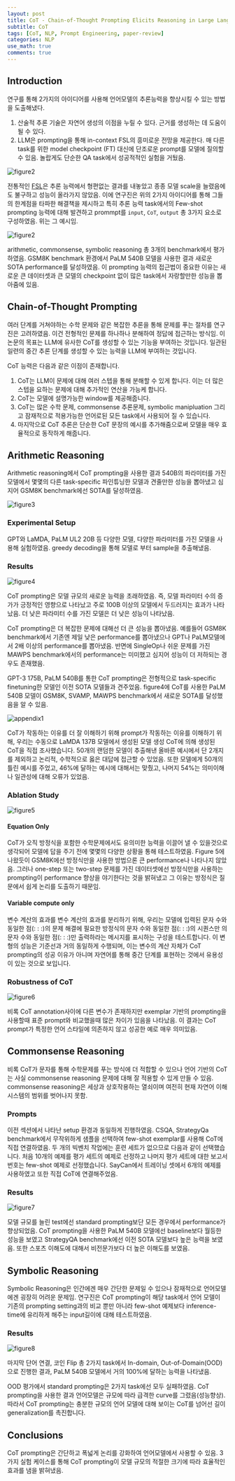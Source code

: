 ```yaml
---
layout: post
title: CoT - Chain-of-Thought Prompting Elicits Reasoning in Large Language Models [2023]
subtitle: CoT
tags: [CoT, NLP, Prompt Engineering, paper-review]
categories: NLP
use_math: true
comments: true
---
```


## Introduction 

연구를 통해 2가지의 아이디어를 사용해 언어모델의 추론능력을 향상시킬 수 있는 방법을 도출해냈다.

1. 산술적 추론 기술은 자연어 생성의 이점을 누릴 수 있다. 근거를 생성하는 데 도움이 될 수 있다. 
2. LLM은 prompting을 통해 in-context FSL의 흥미로운 전망을 제공한다. 매 다른 task를 위한 model checkpoint (FT) 대신에 단조로운 prompt를 모델에 질의할 수 있음. 놀랍게도 단순한 QA task에서 성공적적인 실험을 거뒀음.

![figure2](/img/cot/ex1.png)

전통적인 [FSL](https://arxiv.org/abs/2005.14165)은 추론 능력에서 형편없는 결과를 내놓았고 종종 모델 scale을 늘렸음에도 불구하고 성능이 올라가지 않았음. 이에 연구진은 위의 2가지 아이디어를 통해 그들의 한계점을 타파한 해결책을 제시하고 특히 추론 능력 task에서의 Few-shot prompting 능력에 대해 발견하고 prommpt를 `input`, `CoT`, `output` 총 3가지 요소로 구성하였음. 위는 그 예시임.

![figure2](/img/cot/figure2.png)

arithmetic, commonsense, symbolic reasoning 총 3개의 benchmark에서 평가하였음. GSM8K benchmark 환경에서 PaLM 540B 모델을 사용한 결과 새로운 SOTA performance를 달성하였음. 이 prompting 능력의 접근법이 중요한 이유는 새로운 큰 데이터셋과 큰 모델의 checkpoint 없이 많은 task에서 자랑할만한 성능을 뽑아줌에 있음. 

## Chain-of-Thought Prompting

여러 단계를 거쳐야하는 수학 문제와 같은 복잡한 추론을 통해 문제를 푸는 절차를 연구진은 고려하였음. 이건 전형적인 문제를 하나하나 분해하여 정답에 접근하는 방식임. 이 논문의 목표는 LLM에 유사한 CoT를 생성할 수 있는 기능을 부여하는 것입니다. 일관된 일련의 중간 추론 단계를 생성할 수 있는 능력을 LLM에 부여하는 것입니다.

CoT 능력은 다음과 같은 이점이 존재합니다.

1. CoT는 LLM이 문제에 대해 여러 스텝을 통해 분해할 수 있게 합니다. 이는 더 많은 스텝을 요하는 문제에 대해 추가적인 연산을 가능케 합니다.
2. CoT는 모델에 설명가능한 window를 제공해줍니다. 
3. CoT는 많은 수학 문제, commonsense 추론문제, symbolic manipluation 그리고 잠재적으로 적용가능한 언어로된 모든 task에서 사용되어 질 수 있습니다.
4. 마지막으로 CoT 추론은 단순한 CoT 문장의 예시를 추가해줌으로써 모델을 매우 효율적으로 동작하게 해줍니다.

## Arithmetic Reasoning

Arithmetic reasoning에서 CoT prompting을 사용한 결과 540B의 파라미터를 가진 모델에서 몇몇의 다른 task-specific 파인튜닝한 모델과 견줄만한 성능을 뽑아냈고 심지어 GSM8K benchmark에선 SOTA를 달성하였음.

![figure3](/img/cot/figure3.png)

### Experimental Setup

GPT와 LaMDA, PaLM UL2 20B 등 다양한 모델, 다양한 파라미터를 가진 모델을 사용해 실험하였음. greedy decoding을 통해 모델로 부터 sample을 추출해냈음. 

### Results

![figure4](/img/cot/figure4.png)

CoT prompting은 모델 규모의 새로운 능력을 초래하였음. 즉, 모델 파라미터 수의 증가가 긍정적인 영향으로 나타났고 주로 100B 이상의 모델에서 두드러지는 효과가 나타났음. 더 낮은 파라미터 수를 가진 모델은 더 낮은 성능이 나타났음. 

CoT prompting은 더 복잡한 문제에 대해선 더 큰 성능을 뽑아냈음. 예를들어 GSM8K benchmark에서 기존엔 제일 낮은 performance를 뽑아냈으나 GPT나 PaLM모델에서 2배 이상의 performance를 뽑아냈음. 반면에 SingleOp나 쉬운 문제를 가진 MAWPS benchmark에서의 performance는 미미했고 심지어 성능이 더 저하되는 경우도 존재했음.

GPT-3 175B, PaLM 540B를 통한 CoT prompting은 전형적으로 task-specific finetuning한 모델인 이전 SOTA 모델들과 견주었음. figure4에 CoT를 사용한 PaLM 540B 모델이 GSM8K, SVAMP, MAWPS benchmark에서 새로운 SOTA를 달성했음을 알 수 있음. 

![appendix1](/img/cot/appendix1.png)

CoT가 작동하는 이유를 더 잘 이해하기 위해 prompt가 작동하는 이유를 이해하기 위해, 우리는 수동으로 LaMDA 137B 모델에서 생성된 모델 생성 CoT에 의해 생성된 CoT을 직접 조사했습니다. 50개의 랜덤한 모델이 추출해낸 올바른 예시에서 단 2개지를 제외하고 논리적, 수학적으로 옳은 대답에 접근할 수 있었음. 또한 모델에게 50개의 틀린 예시를 주었고, 46%에 달하는 예시에 대해서는 맞췄고, 나머지 54%는 의미이해나 일관성에 대해 오류가 있었음. 

### Ablation Study

![figure5](/img/cot/figure5.png)

#### Equation Only
CoT가 오직 방정식을 포함한 수학문제에서도 유의미한 능력을 이끌어 낼 수 있을것으로 생각되어 모델에 답을 주기 전에 몇몇의 다양한 상황을 통해 테스트하였음. Figure 5에 나왔듯이 GSM8K에선 방정식만을 사용한 방법으론 큰 performance나 나타나지 않았음. 그러나 one-step 또는 two-step 문제를 가진 데이터셋에선 방정식만을 사용하는 prompting이 performance 향상을 야기한다는 것을 밝혀냈고 그 이유는 방정식은 질문에서 쉽게 논리를 도출하기 때문임.

#### Variable compute only

변수 계산의 효과를 변수 계산의 효과를 분리하기 위해, 우리는 모델에 입력된 문자 수와 동일한 점(: : :)의 문제 해결에 필요한 방정식의 문자 수와 동일한 점(: : :)의 시퀀스만 의 문자 수와 동일한 점(: : :)만 출력하라는 메시지를 표시하는 구성을 테스트합니다. 이 변형의 성능은 기준선과 거의 동일하게 수행되며, 이는 변수의 계산 자체가 CoT prompting의 성공 이유가 아니며 자연어를 통해 중간 단계를 표현하는 것에서 유용성이 있는 것으로 보입니다.

### Robustness of CoT

![figure6](/img/cot/figure6.png)

비록 CoT annotation사이에 다른 변수가 존재하지만 exemplar 기반의 prompting을 사용할때 표준 prompt와 비교했을때 많은 차이가 있음을 나타났음. 이 결과는 CoT prompt가 특정한 언어 스타일에 의존하지 않고 성공한 예로 매우 의미있음.


## Commonsense Reasoning

비록 CoT가 문자를 통해 수학문제를 푸는 방식에 더 적합할 수 있으나 언어 기반의 CoT는 사실 commonsense reasoning 문제에 대해 잘 적용할 수 있게 만들 수 있음. commonsense reasoning은 세상과 상호작용하는 열쇠이며 여전히 현재 자연어 이해 시스템의 범위를 벗어나지 못함.

### Prompts

이전 섹션에서 나타난 setup 환경과 동일하게 진행하였음. CSQA, StrategyQa benchmark에서 무작위하게 샘플을 선택하여 few-shot exemplar를 사용해 CoT에 직접 연결하였음. 두 개의 빅벤치 작업에는 훈련 세트가 없으므로 다음과 같이 선택했습니다. 처음 10개의 예제를 평가 세트의 예제로 선정하고 나머지 평가 세트에 대한 보고서 번호는 few-shot 예제로 선정했습니다. SayCan에서 트레이닝 셋에서 6개의 예제를 사용하였고 또한 직접 CoT에 연결해주었음.

### Results

![figure7](/img/cot/figure7.png)

모델 규모를 늘린 test에선 standard prompting보단 모든 경우에서 performance가 향상되었음. CoT prompting을 사용한 PaLM 540B 모델에선 baseline보다 월등한 성능을 보였고 StrategyQA benchmark에선 이전 SOTA 모델보다 높은 능력을 보였음. 또한 스포츠 이해도에 대해서 비전문가보다 더 높은 이해도를 보였음. 

## Symbolic Reasoning

Symbolic Reasoning은 인간에겐 매우 간단한 문제일 수 있으나 잠재적으로 언어모델에겐 굉장히 어려운 문제임. 연구진은 CoT prompting이 해당 task에서 언어 모델이 기존의 prompting setting과의 비교 뿐만 아니라 few-shot 예제보다 inference-time에 유리하게 해주는 input길이에 대해 테스트하였음.


### Results

![figure8](/img/cot/figure8.png)

마지막 단어 연결, 코인 Flip 총 2가지 task에서 In-domain, Out-of-Domain(OOD)으로 진행한 결과, PaLM 540B 모델에서 거의 100%에 달하는 능력을 나타냈음. 

OOD 평가에서 standard prompting은 2가지 task에선 모두 실패하였음. CoT prompting을 사용한 결과 언어모델은 규모에 따라 급격한 curve를 그렸음(성능향상). 따라서 CoT prompting는 충분한 규모의 언어 모델에 대해 보이는 CoT를 넘어선 길이 generalization를 촉진합니다.


## Conclusions

CoT prompting은 간단하고 폭넓게 논리를 강화하여 언어모델에서 사용할 수 있음. 3가지 실험 케이스를 통해 CoT prompting이 모델 규모의 적절한 크기에 따라 효율적인 효과를 냄을 밝혀냈음. 


